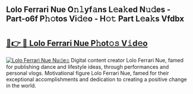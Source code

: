 ## Lolo Ferrari Nue O𝚗𝚕yf𝚊ns L𝚎a𝚔ed N𝚞𝚍es - Part-o6f P𝚑𝚘tos Vi𝚍𝚎o - H𝚘𝚝 Part L𝚎a𝚔s Vfdbx

# <h2><a href="http://kf4wveo.oniu.top/?m=Lolo+Ferrari+Nue">🔗👉 🔴 Lolo Ferrari Nue P𝚑ot𝚘𝚜 V𝚒d𝚎o</a></h2>

[![Lolo Ferrari Nue Nu𝚍e𝚜](https://i.imgur.com/0qMVB7G.gif)](http://kf4wveo.oniu.top/?m=Lolo+Ferrari+Nue)
Digital content creator Lolo Ferrari Nue, famed for publishing dance and lifestyle ideas, through performances and personal vlogs. Motivational figure Lolo Ferrari Nue, famed for their exceptional accomplishments and dedication to creating a positive change in the world.  
